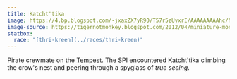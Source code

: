 ```yaml
---
title: Katcht'tika
image: https://4.bp.blogspot.com/-jxaxZX7yR90/T57r5zUvxrI/AAAAAAAAAhc/Nglt2E0CSew/s1600/Thri-Kreen+Swabby.jpg
image-source: https://tigernotmonkey.blogspot.com/2012/04/miniature-mondays-thri-kreen-swabby.html
statbox:
  race: "[thri-kreen](../races/thri-kreen)"
---
```


Pirate crewmate on the [Tempest](../reliquaries/tempest). The SPI encountered Katcht'tika climbing the crow's nest and peering through a spyglass of *true seeing*.
